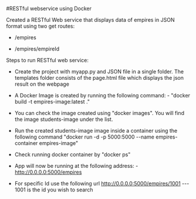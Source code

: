 #RESTful webservice using Docker

Created a RESTful Web service that displays data of empires in JSON format using two get routes: 
   
* /empires
   
* /empires/empireId
    
Steps to run RESTful web service:

* Create the project with myapp.py and JSON file in a single folder.
  The templates folder consists of the page.html file which displays the json result on the webpage

* A Docker Image is created by running the following command: -
 "docker build -t empires-image:latest ."

* You can check the image created using "docker images". You will find the image students-image under the list.

* Run the created students-image image inside a container using the following command
  "docker run -d -p 5000:5000 --name empires-container empires-image" 

* Check running docker container by "docker ps"

* App will now be running at the following address: -
  http://0.0.0.0:5000/empires
  
* For specific Id use the following url
  http://0.0.0.0:5000/empires/1001 --- 1001 is the id you wish to search
